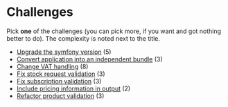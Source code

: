 Challenges
==========
Pick **one** of the challenges (you can pick more, if you want and got nothing better to do). The complexity is noted next to the title.

* [Upgrade the symfony version](upgrade_symfony_version.md) (5)
* [Convert application into an independent bundle](convert_application_in_a_reusable_bundle.md) (3)
* [Change VAT handling](change_vat_handling.md) (8)
* [Fix stock request validation](fix_stock_request_validation.md) (3)
* [Fix subscription validation](fix_subscription_validation_bug.md) (3)
* [Include pricing information in output](include_pricing_information_in_subscription.md) (2)
* [Refactor product validation](refactor_product_validation.md) (3)

